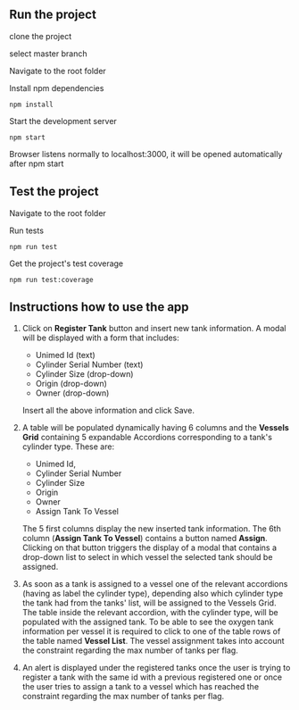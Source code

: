 ## Run the project

clone the project

select master branch

Navigate to the root folder

Install npm dependencies

```
npm install
```

Start the development server

``` 
npm start
``` 

Browser listens normally to localhost:3000, it will be opened automatically after npm start

## Test the project

Navigate to the root folder

Run tests

```
npm run test
```

Get the project's test coverage

```
npm run test:coverage
```

## Instructions how to use the app

1. Click on **Register Tank** button and insert new tank information. A modal will be displayed with a form that includes:
    * Unimed Id (text)
    * Cylinder Serial Number (text)
    * Cylinder Size (drop-down)
    * Origin (drop-down)
    * Owner (drop-down)

    Insert all the above information and click Save.

2. A table will be populated dynamically having 6 columns and the **Vessels Grid** containing 5 expandable Accordions corresponding to a tank's cylinder type. These are:
    * Unimed Id, 
    * Cylinder Serial Number	
    * Cylinder Size	
    * Origin	
    * Owner	
    * Assign Tank To Vessel

    The 5 first columns display the new inserted tank information.
    The 6th column (**Assign Tank To Vessel**) contains a button named **Assign**. 
    Clicking on that button triggers the display of a modal that contains a drop-down list to select in which vessel the selected tank should be assigned.

3. As soon as a tank is assigned to a vessel one of the relevant accordions (having as label the cylinder type), depending also which cylinder type the tank had from the tanks' list, will be assigned to the Vessels Grid. The table inside the relevant accordion, with the cylinder type, will be populated with the assigned tank. To be able to see the oxygen tank information per vessel it is required to click to one of the table rows of the table named **Vessel List**. The vessel assignment takes into account the constraint regarding the max number of tanks per flag.

4. An alert is displayed under the registered tanks once the user is trying to register a tank with the same id with a previous registered one or once the user tries to assign a tank to a vessel which has reached the constraint regarding the max number of tanks per flag.